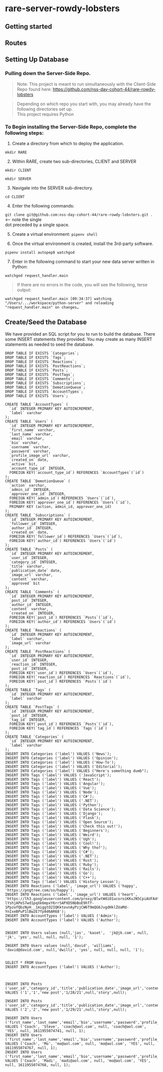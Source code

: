 # rare-server-rowdy-lobsters

## Getting started

## Routes


## Setting Up Database

### Pulling down the Server-Side Repo. 
 
> Note: This project is meant to run simultaneously with the Client-Side Repo found here: https://github.com/nss-day-cohort-44/rare-rowdy-lobsters 
 
> Depending on which repo you start with, you may already have the following directories set up.  
> This project requires Python  
 
### To Begin installing the Server-Side Repo, complete the following steps: 
 
1. Create a directory from which to deploy the application. 
	
```mkdir RARE ```
 
2. Within RARE, create two sub-directories, CLIENT and SERVER 

```mkdir CLIENT ```
	
```mkdir SERVER ```
 
3. Navigate into the SERVER sub-directory. 
 
```cd CLIENT ```
 
4. Enter the following commands: 
	
```git clone git@github.com:nss-day-cohort-44/rare-rowdy-lobsters.git .``` <-- note the single 	
dot preceded by a single space.  
 
5. Create a virtual environment: 
```pipenv shell```

6. Once the virtual environment is created, install the 3rd-party software. 

```pipenv install autopep8 watchgod ```

7. Enter in the following command to start your new data server written in Python: 

```watchgod request_handler.main ```

> If there are no errors in the code, you will see the following, terse output:  
 
```watchgod request_handler.main [09:34:37] watching "/Users/.../workspace/python-server" and reloading "request_handler.main" on changes…``` 

## Create/Seed the Database

We have provided an SQL script for you to run to build the database. There some INSERT statements they provided. You may create as many INSERT statements as needed to seed the database.
```
DROP TABLE IF EXISTS `Categories`;
DROP TABLE IF EXISTS `Tags`;
DROP TABLE IF EXISTS `Reactions`;
DROP TABLE IF EXISTS `PostReactions`;
DROP TABLE IF EXISTS `Posts`;
DROP TABLE IF EXISTS `PostTags`;
DROP TABLE IF EXISTS `Comments`;
DROP TABLE IF EXISTS `Subscriptions`;
DROP TABLE IF EXISTS `DemotionQueue`;
DROP TABLE IF EXISTS `AccountTypes`;
DROP TABLE IF EXISTS `Users`;

CREATE TABLE `AccountTypes` (
  `id` INTEGER PRIMARY KEY AUTOINCREMENT,
  `label` varchar
);
CREATE TABLE `Users` (
  `id` INTEGER PRIMARY KEY AUTOINCREMENT,
  `first_name` varchar,
  `last_name` varchar,
  `email` varchar,
  `bio` varchar,
  `username` varchar,
  `password` varchar,
  `profile_image_url` varchar,
  `created_on` date,
  `active` bit,
  `account_type_id` INTEGER,
  FOREIGN KEY(`account_type_id`) REFERENCES `AccountTypes`(`id`)
);
CREATE TABLE `DemotionQueue` (
  `action` varchar,
  `admin_id` INTEGER,
  `approver_one_id` INTEGER,
  FOREIGN KEY(`admin_id`) REFERENCES `Users`(`id`),
  FOREIGN KEY(`approver_one_id`) REFERENCES `Users`(`id`),
  PRIMARY KEY (action, admin_id, approver_one_id)
);
CREATE TABLE `Subscriptions` (
  `id` INTEGER PRIMARY KEY AUTOINCREMENT,
  `follower_id` INTEGER,
  `author_id` INTEGER,
  `created_on` date,
  FOREIGN KEY(`follower_id`) REFERENCES `Users`(`id`),
  FOREIGN KEY(`author_id`) REFERENCES `Users`(`id`)
);
CREATE TABLE `Posts` (
  `id` INTEGER PRIMARY KEY AUTOINCREMENT,
  `user_id` INTEGER,
  `category_id` INTEGER,
  `title` varchar,
  `publication_date` date,
  `image_url` varchar,
  `content` varchar,
  `approved` bit
);
CREATE TABLE `Comments` (
  `id` INTEGER PRIMARY KEY AUTOINCREMENT,
  `post_id` INTEGER,
  `author_id` INTEGER,
  `content` varchar,
  `created_on` INTEGER,
  FOREIGN KEY(`post_id`) REFERENCES `Posts`(`id`),
  FOREIGN KEY(`author_id`) REFERENCES `Users`(`id`)
);
CREATE TABLE `Reactions` (
  `id` INTEGER PRIMARY KEY AUTOINCREMENT,
  `label` varchar,
  `image_url` varchar
);
CREATE TABLE `PostReactions` (
  `id` INTEGER PRIMARY KEY AUTOINCREMENT,
  `user_id` INTEGER,
  `reaction_id` INTEGER,
  `post_id` INTEGER,
  FOREIGN KEY(`user_id`) REFERENCES `Users`(`id`),
  FOREIGN KEY(`reaction_id`) REFERENCES `Reactions`(`id`),
  FOREIGN KEY(`post_id`) REFERENCES `Posts`(`id`)
);
CREATE TABLE `Tags` (
  `id` INTEGER PRIMARY KEY AUTOINCREMENT,
  `label` varchar
);
CREATE TABLE `PostTags` (
  `id` INTEGER PRIMARY KEY AUTOINCREMENT,
  `post_id` INTEGER,
  `tag_id` INTEGER,
  FOREIGN KEY(`post_id`) REFERENCES `Posts`(`id`),
  FOREIGN KEY(`tag_id`) REFERENCES `Tags`(`id`)
);
CREATE TABLE `Categories` (
  `id` INTEGER PRIMARY KEY AUTOINCREMENT,
  `label` varchar
);
INSERT INTO Categories ('label') VALUES ('News');
INSERT INTO Categories ('label') VALUES ('Opinion');
INSERT INTO Categories ('label') VALUES ('How-To');
INSERT INTO Categories ('label') VALUES ('Editorial');
INSERT INTO Categories ('label') VALUES ("Here's something dumb");
INSERT INTO Tags ('label') VALUES ('JavaScript');
INSERT INTO Tags ('label') VALUES ('React');
INSERT INTO Tags ('label') VALUES ('Angular');
INSERT INTO Tags ('label') VALUES ('Vue');
INSERT INTO Tags ('label') VALUES ('Node');
INSERT INTO Tags ('label') VALUES ('C#');
INSERT INTO Tags ('label') VALUES ('.NET');
INSERT INTO Tags ('label') VALUES ('Python');
INSERT INTO Tags ('label') VALUES ('Data Science');
INSERT INTO Tags ('label') VALUES ('Django');
INSERT INTO Tags ('label') VALUES ('Flask');
INSERT INTO Tags ('label') VALUES ('Open Source');
INSERT INTO Tags ('label') VALUES ('Check this out!');
INSERT INTO Tags ('label') VALUES ('Beginners');
INSERT INTO Tags ('label') VALUES ('Weird');
INSERT INTO Tags ('label') VALUES ('Ugh');
INSERT INTO Tags ('label') VALUES ('Cool!');
INSERT INTO Tags ('label') VALUES ('Why tho?');
INSERT INTO Tags ('label') VALUES ('C#');
INSERT INTO Tags ('label') VALUES ('.NET');
INSERT INTO Tags ('label') VALUES ('Rust');
INSERT INTO Tags ('label') VALUES ('Ruby');
INSERT INTO Tags ('label') VALUES ('Rails');
INSERT INTO Tags ('label') VALUES ('Go');
INSERT INTO Tags ('label') VALUES ('C++');
INSERT INTO Tags ('label') VALUES ('History Lesson');
INSERT INTO Reactions ('label', 'image_url') VALUES ('happy', 'https://pngtree.com/so/happy');
INSERT INTO Reactions ('label', 'image_url') VALUES ('heart', 'https://lh3.googleusercontent.com/proxy/BlwtWdiO1ucoroiKKuJN5CpiAUFA4tdHYRT_yXzxWLpNVTJS7UEVp1JV-lYshjAPeS7wd1pqXk6mpxY6rrSAPXD5NbBoE9hTf-1PpzofQbzNyH__1miggtO2IQKktovnAyPzjCW6T9mQG6JvgdHklZUaMd-YnIxeBPuP1lBw2E7fp9d6AR68');
INSERT INTO AccountTypes ('label') VALUES ('Admin');
INSERT INTO AccountTypes ('label') VALUES ('Author');


INSERT INTO Users values (null,'jas', 'kaset',  'jk@jk.com', null, 'jk', 'yes', null, null, null, '1');

INSERT INTO Users values (null,'david', 'williams',  'david@david.com', null,'dwillz', 'yes', null, null, null, '1');


SELECT * FROM Users
INSERT INTO AccountTypes ('label') VALUES ('Author');



INSERT INTO Posts ('user_id','category_id','title','publication_date','image_url','content','approved') VALUES ('1','1','new post','1/28/21',null,'story',null);

INSERT INTO Posts ('user_id','category_id','title','publication_date','image_url','content','approved') VALUES ('2','2','new post','1/29/21',null,'story',null);

INSERT INTO Users ('first_name','last_name','email','bio','username','password','profile_image_url',"created_on","active","account_type_id") VALUES ('Coach', 'Steve', 'coach@aol.com', null, 'coach@aol.com', 'YES', null, 1611955074741, null, 1);
INSERT INTO Users ('first_name','last_name','email','bio','username','password','profile_image_url',"created_on","active","account_type_id") VALUES ('Coach', 'Mo', 'mo@aol.com', null, 'mo@aol.com', 'YES', null, 1611955074767, null, 1);
INSERT INTO Users ('first_name','last_name','email','bio','username','password','profile_image_url',"created_on","active","account_type_id") VALUES ('Coach', 'Madi', 'madi@aol.com', null, 'mo@aol.com', 'YES', null, 1611955074768, null, 1);
```
